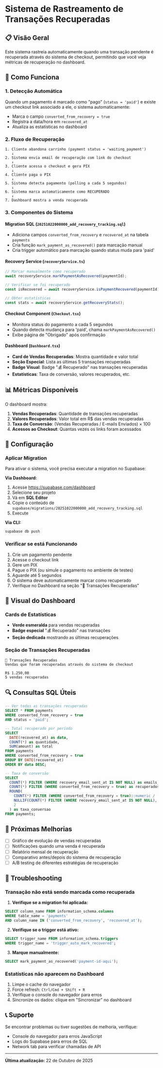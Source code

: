 # Sistema de Rastreamento de Transações Recuperadas

## 📋 Visão Geral

Este sistema rastreia automaticamente quando uma transação pendente é recuperada através do sistema de checkout, permitindo que você veja métricas de recuperação no dashboard.

## 🎯 Como Funciona

### 1. **Detecção Automática**

Quando um pagamento é marcado como "pago" (`status = 'paid'`) e existe um checkout link associado a ele, o sistema automaticamente:

- Marca o campo `converted_from_recovery = true`
- Registra a data/hora em `recovered_at`
- Atualiza as estatísticas no dashboard

### 2. **Fluxo de Recuperação**

```
1. Cliente abandona carrinho (payment status = 'waiting_payment')
   ↓
2. Sistema envia email de recuperação com link do checkout
   ↓
3. Cliente acessa o checkout e gera PIX
   ↓
4. Cliente paga o PIX
   ↓
5. Sistema detecta pagamento (polling a cada 5 segundos)
   ↓
6. Sistema marca automaticamente como RECUPERADO
   ↓
7. Dashboard mostra a venda recuperada
```

### 3. **Componentes do Sistema**

#### **Migration SQL** (`20251022000000_add_recovery_tracking.sql`)
- Adiciona campos `converted_from_recovery` e `recovered_at` na tabela `payments`
- Cria função `mark_payment_as_recovered()` para marcação manual
- Cria trigger automático para marcação quando status muda para 'paid'

#### **Recovery Service** (`recoveryService.ts`)
```typescript
// Marcar manualmente como recuperado
await recoveryService.markPaymentAsRecovered(paymentId);

// Verificar se foi recuperado
const isRecovered = await recoveryService.isPaymentRecovered(paymentId);

// Obter estatísticas
const stats = await recoveryService.getRecoveryStats();
```

#### **Checkout Component** (`Checkout.tsx`)
- Monitora status do pagamento a cada 5 segundos
- Quando detecta mudança para 'paid', chama `markPaymentAsRecovered()`
- Exibe página de "Obrigado" após confirmação

#### **Dashboard** (`Dashboard.tsx`)
- **Card de Vendas Recuperadas**: Mostra quantidade e valor total
- **Seção Especial**: Lista as últimas 5 transações recuperadas
- **Badge Visual**: Badge "💰 Recuperado" nas transações recuperadas
- **Estatísticas**: Taxa de conversão, valores recuperados, etc.

## 📊 Métricas Disponíveis

O dashboard mostra:

1. **Vendas Recuperadas**: Quantidade de transações recuperadas
2. **Valores Recuperados**: Valor total em R$ das vendas recuperadas
3. **Taxa de Conversão**: (Vendas Recuperadas / E-mails Enviados) × 100
4. **Acessos ao Checkout**: Quantas vezes os links foram acessados

## 🔧 Configuração

### Aplicar Migration

Para ativar o sistema, você precisa executar a migration no Supabase:

**Via Dashboard:**
1. Acesse https://supabase.com/dashboard
2. Selecione seu projeto
3. Vá em **SQL Editor**
4. Copie o conteúdo de `supabase/migrations/20251022000000_add_recovery_tracking.sql`
5. Execute

**Via CLI:**
```bash
supabase db push
```

### Verificar se está Funcionando

1. Crie um pagamento pendente
2. Acesse o checkout link
3. Gere um PIX
4. Pague o PIX (ou simule o pagamento no ambiente de testes)
5. Aguarde até 5 segundos
6. O sistema deve automaticamente marcar como recuperado
7. Verifique no Dashboard na seção "🎉 Transações Recuperadas"

## 🎨 Visual do Dashboard

### Cards de Estatísticas
- **Verde esmeralda** para vendas recuperadas
- **Badge especial** "💰 Recuperado" nas transações
- **Seção dedicada** mostrando as últimas recuperações

### Seção de Transações Recuperadas
```
🎉 Transações Recuperadas
Vendas que foram recuperadas através do sistema de checkout

R$ 1.250,00
5 vendas recuperadas
```

## 🔍 Consultas SQL Úteis

```sql
-- Ver todas as transações recuperadas
SELECT * FROM payments 
WHERE converted_from_recovery = true 
AND status = 'paid';

-- Total recuperado por período
SELECT 
  DATE(recovered_at) as data,
  COUNT(*) as quantidade,
  SUM(amount) as total
FROM payments
WHERE converted_from_recovery = true
GROUP BY DATE(recovered_at)
ORDER BY data DESC;

-- Taxa de conversão
SELECT 
  COUNT(*) FILTER (WHERE recovery_email_sent_at IS NOT NULL) as emails_enviados,
  COUNT(*) FILTER (WHERE converted_from_recovery = true) as recuperados,
  ROUND(
    COUNT(*) FILTER (WHERE converted_from_recovery = true)::numeric / 
    NULLIF(COUNT(*) FILTER (WHERE recovery_email_sent_at IS NOT NULL), 0) * 100, 
    2
  ) as taxa_conversao
FROM payments;
```

## 🚀 Próximas Melhorias

- [ ] Gráfico de evolução de vendas recuperadas
- [ ] Notificações quando uma venda é recuperada
- [ ] Relatório mensal de recuperação
- [ ] Comparativo antes/depois do sistema de recuperação
- [ ] A/B testing de diferentes estratégias de recuperação

## 🐛 Troubleshooting

### Transação não está sendo marcada como recuperada

1. **Verifique se a migration foi aplicada:**
```sql
SELECT column_name FROM information_schema.columns 
WHERE table_name = 'payments' 
AND column_name IN ('converted_from_recovery', 'recovered_at');
```

2. **Verifique se o trigger está ativo:**
```sql
SELECT trigger_name FROM information_schema.triggers 
WHERE trigger_name = 'trigger_auto_mark_recovered';
```

3. **Marque manualmente:**
```sql
SELECT mark_payment_as_recovered('payment-id-aqui');
```

### Estatísticas não aparecem no Dashboard

1. Limpe o cache do navegador
2. Force refresh: `Ctrl/Cmd + Shift + R`
3. Verifique o console do navegador para erros
4. Sincronize os dados: clique em "Sincronizar" no dashboard

## 📞 Suporte

Se encontrar problemas ou tiver sugestões de melhoria, verifique:
- Console do navegador para erros JavaScript
- Logs do Supabase para erros de SQL
- Network tab para verificar chamadas de API

---

**Última atualização:** 22 de Outubro de 2025

